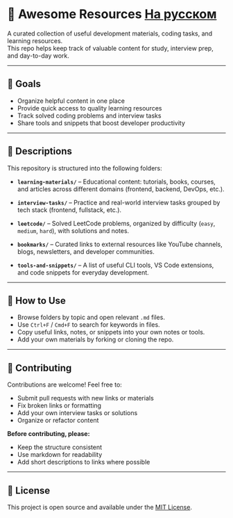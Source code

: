 # 🌟 Awesome Resources [На русском](./README.ru.md)

A curated collection of useful development materials, coding tasks, and learning resources.  
This repo helps keep track of valuable content for study, interview prep, and day-to-day work.

---

## 🎯 Goals

- Organize helpful content in one place  
- Provide quick access to quality learning resources  
- Track solved coding problems and interview tasks  
- Share tools and snippets that boost developer productivity

---

## 📁 Descriptions

This repository is structured into the following folders:

- **`learning-materials/`** – Educational content: tutorials, books, courses, and articles across different domains (frontend, backend, DevOps, etc.).

- **`interview-tasks/`** – Practice and real-world interview tasks grouped by tech stack (frontend, fullstack, etc.).

- **`leetcode/`** – Solved LeetCode problems, organized by difficulty (`easy`, `medium`, `hard`), with solutions and notes.

- **`bookmarks/`** – Curated links to external resources like YouTube channels, blogs, newsletters, and developer communities.

- **`tools-and-snippets/`** – A list of useful CLI tools, VS Code extensions, and code snippets for everyday development.

---

## 🚀 How to Use

- Browse folders by topic and open relevant `.md` files.
- Use `Ctrl+F` / `Cmd+F` to search for keywords in files.
- Copy useful links, notes, or snippets into your own notes or tools.
- Add your own materials by forking or cloning the repo.

---

## 🤝 Contributing

Contributions are welcome! Feel free to:

- Submit pull requests with new links or materials
- Fix broken links or formatting
- Add your own interview tasks or solutions
- Organize or refactor content

**Before contributing, please:**

- Keep the structure consistent  
- Use markdown for readability  
- Add short descriptions to links where possible

---

## 🪪 License

This project is open source and available under the [MIT License](LICENSE).
